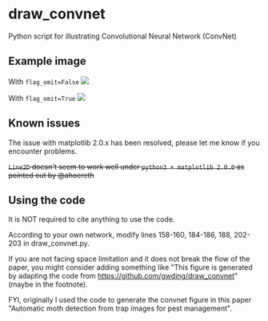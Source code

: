 # draw_convnet

Python script for illustrating Convolutional Neural Network (ConvNet)

## Example image
With `flag_omit=False`
![](https://raw.githubusercontent.com/gwding/draw_convnet/master/convnet_fig.png)

With `flag_omit=True`
![](https://raw.githubusercontent.com/gwding/draw_convnet/ccaa14e2f8e41580bd29b97a501f7a4218779356/convnet_fig_with_omitted_channel.png)


## Known issues
The issue with matplotlib 2.0.x has been resolved, please let me know if you encounter problems.

~~`Line2D` doesn't seem to work well under `python3 + matplotlib 2.0.0` as pointed out by @ahoereth~~

## Using the code
It is NOT required to cite anything to use the code.

According to your own network, modify lines 158-160, 184-186, 188, 202-203 in draw_convnet.py.

If you are not facing space limitation and it does not break the flow of the paper, you might consider adding something like "This figure is generated by adapting the code from https://github.com/gwding/draw_convnet" (maybe in the footnote).

FYI, originally I used the code to generate the convnet figure in this paper "Automatic moth detection from trap images for pest management".
